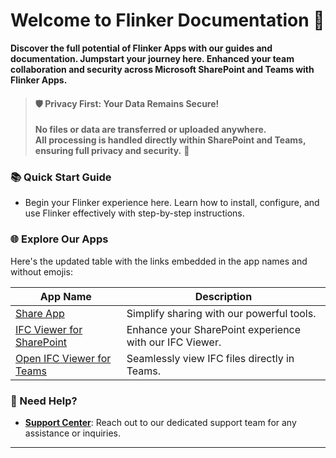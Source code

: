 # Welcome to Flinker Documentation 🚀

**Discover the full potential of Flinker Apps with our guides and documentation. Jumpstart your journey here. Enhanced your team collaboration and security across Microsoft SharePoint and Teams with Flinker Apps.**

> #### 🛡️ **Privacy First: Your Data Remains Secure!**
>  
> **No files or data are transferred or uploaded anywhere.**  
> **All processing is handled directly within SharePoint and Teams, ensuring full privacy and security.** 🔐

### 📚 Quick Start Guide
- Begin your Flinker experience here. Learn how to install, configure, and use Flinker effectively with step-by-step instructions.

### 🌐 Explore Our Apps
Here's the updated table with the links embedded in the app names and without emojis:

| App Name                                                | Description                                       |
|-------------------------------------------------------------|-------------------------------------------------------|
| [Share App](https://appsource.microsoft.com/de-de/product/office/WA200007197)                      | Simplify sharing with our powerful tools.             |
| [IFC Viewer for SharePoint](https://appsource.microsoft.com/de-de/product/office/wa200006238)      | Enhance your SharePoint experience with our IFC Viewer.|
| [Open IFC Viewer for Teams](https://appsource.microsoft.com/de-de/product/office/WA200007412)      | Seamlessly view IFC files directly in Teams.          |

### 🤝 Need Help?
- **[Support Center](https://outlook.office365.com/book/SupportConsultingonlinemeeting@flinker.app/)**: Reach out to our dedicated support team for any assistance or inquiries.

---
